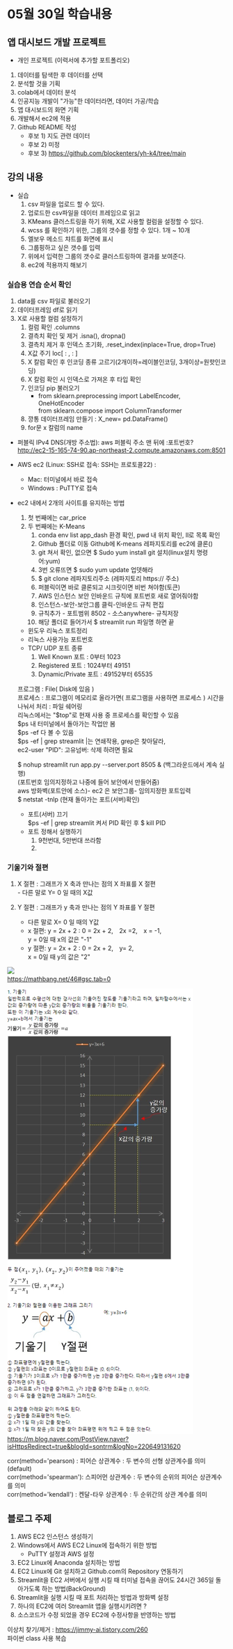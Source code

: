 # 05월 30일 학습내용

## 앱 대시보드 개발 프로젝트
- 개인 프로젝트 (이력서에 추가할 포트폴리오)
1. 데이터를 탐색한 후 데이터를 선택
2. 분석할 것을 기획
3. colab에서 데이터 분석
4. 인공지능 개발이 "가능"한 데이터라면, 데이터 가공/학습
5. 앱 대시보드의 화면 기획
6. 개발해서 ec2에 적용
7. Github README 작성  
     - 후보 1) 지도 관련 데이터
     - 후보 2) 미정
     - 후보 3) https://github.com/blockenters/yh-k4/tree/main

## 강의 내용
- 실습
  1. csv 파일을 업로드 할 수 있다.
  2. 업로드한 csv파일을 데이터 프레임으로 읽고
  3. KMeans 클러스트링을 하기 위해, X로 사용할 컬럼을 설정할 수 있다.
  4. wcss 를 확인하기 위한, 그룹의 갯수를 정할 수 있다. 1개 ~ 10개
  5. 엘보우 메소드 챠트를 화면에 표시
  6. 그룹핑하고 싶은 갯수를 입력
  7. 위에서 입력한 그룹의 갯수로 클러스트링하여 결과를 보여준다.  
  8. ec2에 적용까지 해보기  

### 실습용 연습 순서 확인
1. data를 csv 파일로 불러오기
2. 데이터프레임 df로 읽기
3. X로 사용할 컬럼 설정하기
   1. 컬럼 확인 .columns
   2. 결측치 확인 및 제거 .isna(), dropna()
   3. 결측치 제거 후 인덱스 초기화, .reset_index(inplace=True, drop=True)
   4. X값 주기 loc[ : , : ]
   5. X 칼럼 확인 후 인코딩 종류 고르기(2개이하=레이블인코딩, 3개이상=원핫인코딩)
   6. X 칼럼 확인 시 인덱스로 가져온 후 타입 확인
   7. 인코딩 pip 불러오기
      - from sklearn.preprocessing import LabelEncoder, OneHotEncoder  
        from sklearn.compose import ColumnTransformer
   8. 깡통 데이터프레임 만들기 : X_new= pd.DataFrame()
   9. for문 x 칼럼의 name 

- 퍼블릭 IPv4 DNS(개방 주소법): aws 퍼블릭 주소 맨 뒤에 :포트번호?  
    http://ec2-15-165-74-90.ap-northeast-2.compute.amazonaws.com:8501

- AWS ec2 (Linux: SSH로 접속: SSH는 프로토콜22) : 
    - Mac: 터미널에서 바로 접속
    - Windows : PuTTY로 접속
- ec2 내에서 2개의 사이트를 유지하는 방법
    1. 첫 번째에는 car_price
    2. 두 번째에는 K-Means
       1. conda env list app_dash 환경 확인, pwd 내 위치 확인, ll로 목록 확인
       2. Github 폴더로 이동 Github에 K-means 레파지토리를 ec2에 클론()
       3. git 쳐서 확인, 없으면 $ Sudo yum install git 설치(linux설치 명령어:yum)  
       4. 3번 오류뜨면 $ sudo yum update 업뎃해라
       5. $ git clone 레파지토리주소 (레파지토리 https:// 주소)
       6. 퍼블릭이면 바로 클론되고 시크릿이면 비번 쳐야함(토큰)
       7. AWS 인스턴스 보안 인바운드 규칙에 포트번호 새로 열어줘야함
       8. 인스턴스-보안-보안그룹 클릭-인바운드 규칙 편집
       9.  규칙추가 - 포트범위 8502 - 소스anywhere- 규칙저장
       10. 해당 폴더로 들어가서 $ streamlit run 파일명 하면 끝

   - 윈도우 리눅스 포트정리
   - 리눅스 사용가능 포트번호
   - TCP/ UDP 포트 종류
     1. Well Known 포트 : 0부터 1023
     2. Registered 포트 : 1024부터 49151
     3. Dynamic/Private 포트 : 49152부터 65535

    프로그램 : File( Disk에 있음 )  
    프로세스 : 프로그램이 메모리로 올라가면( 프로그램을 사용하면 프로세스 )
    시간을 나눠서 처리 : 파일 쉐어링  
    리눅스에서는 "$top"로 현재 사용 중 프로세스를 확인할 수 있음  
    $ps 내 터미널에서 돌아가는 작업만 봄  
    $ps -ef 다 볼 수 있음  
    $ps -ef | grep streamlit |는 연쇄작용, grep은 찾아달라,  
        ec2-user "PID": 고유넘버: 삭제 하려면 필요  
        
    $ nohup streamlit run app.py --server.port 8505 & (백그라운드에서 계속 실행)  
    (포트번호 임의지정하고 나중에 들어 보안에서 만들어줌)  
    aws 방화벽(포트안에 소스)- ec2 은 보안그룹- 임의지정한 포트입력  
    $ netstat -tnlp (현재 돌아가는 포트(서버)확인)  
    - 포트(서버) 끄기  
        $ps -ef | grep streamlit 켜서 PID 확인 후 $ kill PID  
    - 포트 정해서 실행하기
        1. 9천번대, 5만번대 쓰라함  
        2. 



### 기울기와 절편
   1. X 절편 : 그래프가 X 축과 만나는 점의 X 좌표를 X 절편  
    - 다른 말로 Y= 0 일 때의 X값   

   2. Y 절편 : 그래프가 y 축과 만나는 점의 Y 좌표를 Y 절편  
      - 다른 말로 X= 0 일 때의 Y값
      - x 절편: y = 2x + 2 : 0 = 2x + 2,　2x =2,　x = -1,  
        y = 0일 때 x의 값은 "-1" 
      - y 절편: y = 2x + 2 : 0 = 2x + 2,　y= 2,  
        x = 0일 때 y의 값은 "2"  


![](2023-05-31-00-40-56.png)  
https://mathbang.net/46#gsc.tab=0  

![](2023-05-31-00-41-40.png)
https://m.blog.naver.com/PostView.naver?isHttpsRedirect=true&blogId=sontrm&logNo=220649131620

corr(method='pearson) : 피어슨 상관계수 : 두 변수의 선형 상관계수를 의미(default)  
corr(method='spearman'): 스피어먼 상관계수 : 두 변수의 순위의 피어슨 상관계수를 의미  
corr(method='kendall') : 켄달-타우 상관계수 : 두 순위간의 상관 계수를 의미  


## 블로그 주제
1. AWS EC2 인스턴스 생성하기
2. Windows에서 AWS EC2 Linux에 접속하기 위한 방법
     - PuTTY 설정과 AWS 설정
3. EC2 Linux에 Anaconda 설치하는 방법
4. EC2 Linux에 Git 설치하고 Github.com의 Repository 연동하기
5. Streamlit을 EC2 서버에서 실행 시킬 때 터미널 접속을 끊어도 24시간 365일 돌아가도록 하는 방법(BackGround)
6. Streamlit을 실행 시킬 때 포트 처리하는 방법과 방화벽 설정
7. 하나의 EC2에 여러 Streamlit 앱을 실행시키려면 ?
8. 소스코드가 수정 되었을 경우 EC2에 수정사항을 반영하는 방법

이상치 찾기/제거 : https://jimmy-ai.tistory.com/260  
파이썬 class 사용 복습  
